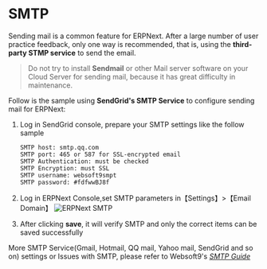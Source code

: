 # SMTP

Sending mail is a common feature for ERPNext. After a large number of user practice feedback, only one way is recommended, that is, using the **third-party STMP service** to send the email.

> Do not try to install **Sendmail** or other Mail server software on your Cloud Server for sending mail, because it has great difficulty in maintenance.

Follow is the sample using **SendGrid's SMTP Service** to configure sending mail for ERPNext:

1. Log in SendGrid console, prepare your SMTP settings like the follow sample
   ```
   SMTP host: smtp.qq.com
   SMTP port: 465 or 587 for SSL-encrypted email
   SMTP Authentication: must be checked
   SMTP Encryption: must SSL
   SMTP username: websoft9smpt
   SMTP password: #fdfwwBJ8f  
   ```
2. Log in ERPNext Console,set SMTP parameters in【Settings】>【Email Domain】
![ERPNext SMTP](https://libs.websoft9.com/Websoft9/DocsPicture/en/erpnext/erpnext-smtp-websoft9.png)

3. After clicking **save**, it will verify SMTP and only the correct items can be saved successfully

More SMTP Service(Gmail, Hotmail, QQ mail, Yahoo mail, SendGrid and so on)  settings or Issues with SMTP, please refer to Websoft9's *[SMTP Guide](https://support.websoft9.com/docs/faq/tech-smtp.html)*
